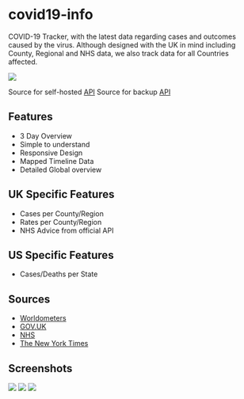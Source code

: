 # covid19-info
COVID-19 Tracker, with the latest data regarding cases and outcomes caused by the virus. Although designed with the UK in mind including County, Regional and NHS data, we also track data for all Countries affected.

![](https://joelduncan.io/content/images/2020/04/image-7.png)

Source for self-hosted [API](https://github.com/Slethen/covidAPI)
Source for backup [API](https://github.com/NovelCOVID/API)

## Features
* 3 Day Overview
* Simple to understand
* Responsive Design
* Mapped Timeline Data
* Detailed Global overview

## UK Specific Features
* Cases per County/Region
* Rates per County/Region
* NHS Advice from official API

## US Specific Features
* Cases/Deaths per State

## Sources
* [Worldometers](https://www.worldometers.info/)
* [GOV.UK](https://coronavirus.data.gov.uk/)
* [NHS](https://developer.api.nhs.uk/coronavirus/api)
* [The New York Times](https://github.com/nytimes/covid-19-data/blob/master/us-states.csv)

## Screenshots
![](https://joelduncan.io/content/images/2020/06/COVID-19-Counties.png)
![](https://joelduncan.io/content/images/2020/04/image-3.png)
![](https://joelduncan.io/content/images/2020/06/COVID-19-Global-Overview.png)

